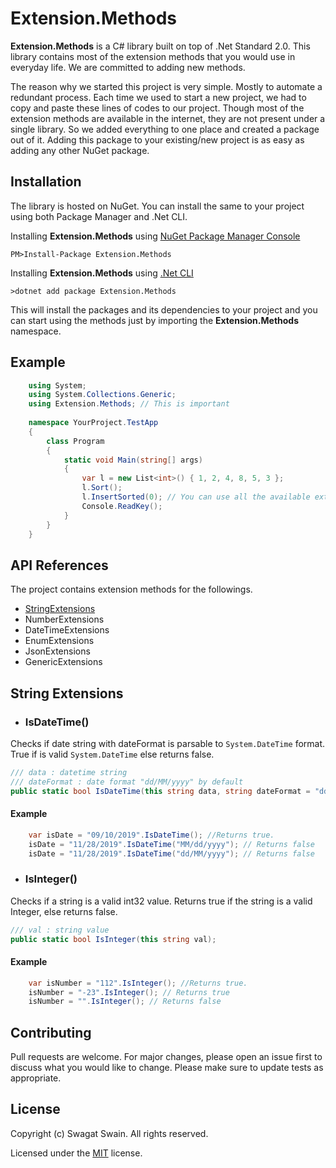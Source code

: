 # Extension.Methods

**Extension.Methods** is a C# library built on top of .Net Standard 2.0. This library contains most of the extension methods that you would use in everyday life. We are committed to adding new methods.

The reason why we started this project is very simple. Mostly to automate a redundant process. Each time we used to start a new project, we had to copy and paste these lines of codes to our project. Though most of the extension methods are available in the internet, they are not present under a single library. So we added everything to one place and created a package out of it. Adding this package to your existing/new project is as easy as adding any other NuGet package.

## Installation

The library is hosted on NuGet. You can install the same to your project using both Package Manager and .Net CLI. 

Installing **Extension.Methods** using [NuGet Package Manager Console](https://www.nuget.org/) 

    PM>Install-Package Extension.Methods

Installing **Extension.Methods** using [.Net CLI](https://dotnet.microsoft.com/download)

    >dotnet add package Extension.Methods

This will install the packages and its dependencies to your project and you can start using the methods just by importing the **Extension.Methods** namespace. 

## Example

```csharp
    using System;
    using System.Collections.Generic;
    using Extension.Methods; // This is important
    
    namespace YourProject.TestApp
    {
        class Program
        {
            static void Main(string[] args)
            {
                var l = new List<int>() { 1, 2, 4, 8, 5, 3 };
                l.Sort();
                l.InsertSorted(0); // You can use all the available extension methods like this.
                Console.ReadKey();
            }
        }
    }
```
    

## API References

The project contains extension methods for the followings. 

- [StringExtensions](#string-extensions)
- NumberExtensions
- DateTimeExtensions
- EnumExtensions
- JsonExtensions
- GenericExtensions

## String Extensions
* ### IsDateTime()
Checks if date string with dateFormat is parsable to ```System.DateTime``` format. True if is valid ```System.DateTime``` else returns false.
```csharp
/// data : datetime string
/// dateFormat : date format "dd/MM/yyyy" by default
public static bool IsDateTime(this string data, string dateFormat = "dd/MM/yyyy");
```
#### Example
```csharp
    var isDate = "09/10/2019".IsDateTime(); //Returns true.
    isDate = "11/28/2019".IsDateTime("MM/dd/yyyy"); // Returns false
    isDate = "11/28/2019".IsDateTime("dd/MM/yyyy"); // Returns false
```
* ### IsInteger()
Checks if a string is a valid int32 value. Returns true if the string is a valid Integer, else returns false.
```csharp
/// val : string value
public static bool IsInteger(this string val);
```
#### Example
```csharp
    var isNumber = "112".IsInteger(); //Returns true.
    isNumber = "-23".IsInteger(); // Returns true
    isNumber = "".IsInteger(); // Returns false
```

## Contributing

Pull requests are welcome. For major changes, please open an issue first to discuss what you would like to change.
Please make sure to update tests as appropriate.

## License
Copyright (c) Swagat Swain. All rights reserved.

Licensed under the [MIT](https://choosealicense.com/licenses/mit/) license.
